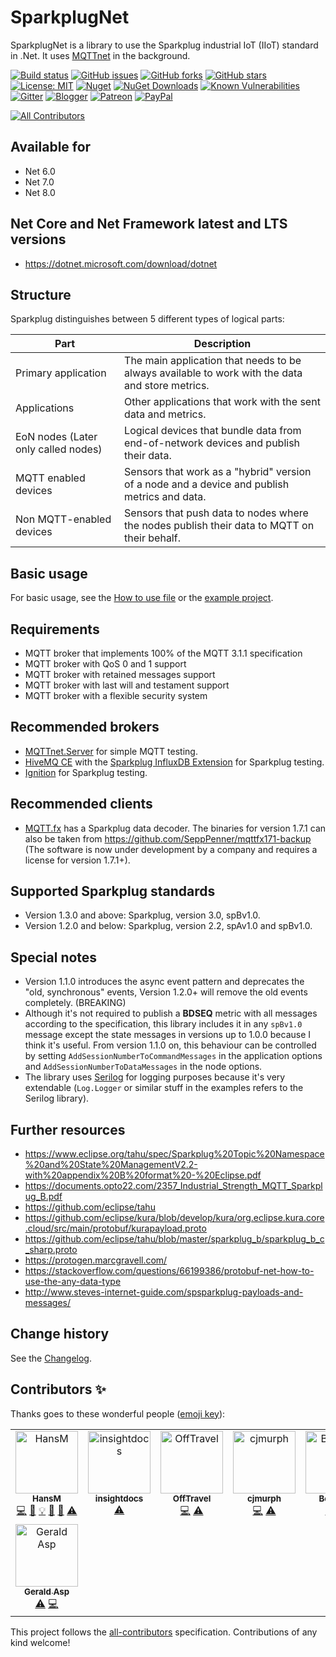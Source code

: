 SparkplugNet
====================================

SparkplugNet is a library to use the Sparkplug industrial IoT (IIoT) standard in .Net. It uses [MQTTnet](https://github.com/chkr1011/MQTTnet) in the background.

[![Build status](https://ci.appveyor.com/api/projects/status/w6pu8fcav4n7651t?svg=true)](https://ci.appveyor.com/project/SeppPenner/sparkplugnet)
[![GitHub issues](https://img.shields.io/github/issues/SeppPenner/SparkplugNet.svg)](https://github.com/SeppPenner/SparkplugNet/issues)
[![GitHub forks](https://img.shields.io/github/forks/SeppPenner/SparkplugNet.svg)](https://github.com/SeppPenner/SparkplugNet/network)
[![GitHub stars](https://img.shields.io/github/stars/SeppPenner/SparkplugNet.svg)](https://github.com/SeppPenner/SparkplugNet/stargazers)
[![License: MIT](https://img.shields.io/badge/License-MIT-blue.svg)](https://raw.githubusercontent.com/SeppPenner/SparkplugNet/master/License.txt)
[![Nuget](https://img.shields.io/badge/SparkplugNet-Nuget-brightgreen.svg)](https://www.nuget.org/packages/SparkplugNet/)
[![NuGet Downloads](https://img.shields.io/nuget/dt/SparkplugNet.svg)](https://www.nuget.org/packages/SparkplugNet/)
[![Known Vulnerabilities](https://snyk.io/test/github/SeppPenner/SparkplugNet/badge.svg)](https://snyk.io/test/github/SeppPenner/SparkplugNet)
[![Gitter](https://badges.gitter.im/SparkplugNet/community.svg)](https://gitter.im/SparkplugNet/community?utm_source=badge&utm_medium=badge&utm_campaign=pr-badge)
[![Blogger](https://img.shields.io/badge/Follow_me_on-blogger-orange)](https://franzhuber23.blogspot.de/)
[![Patreon](https://img.shields.io/badge/Patreon-F96854?logo=patreon&logoColor=white)](https://patreon.com/SeppPennerOpenSourceDevelopment)
[![PayPal](https://img.shields.io/badge/PayPal-00457C?logo=paypal&logoColor=white)](https://paypal.me/th070795)

<!-- ALL-CONTRIBUTORS-BADGE:START - Do not remove or modify this section -->
[![All Contributors](https://img.shields.io/badge/all_contributors-8-orange.svg?style=flat-square)](#contributors-)
<!-- ALL-CONTRIBUTORS-BADGE:END -->

## Available for
* Net 6.0
* Net 7.0
* Net 8.0

## Net Core and Net Framework latest and LTS versions
* https://dotnet.microsoft.com/download/dotnet

## Structure
Sparkplug distinguishes between 5 different types of logical parts:

|Part|Description|
|-|-|
|Primary application|The main application that needs to be always available to work with the data and store metrics.|
|Applications|Other applications that work with the sent data and metrics.|
|EoN nodes (Later only called nodes)|Logical devices that bundle data from end-of-network devices and publish their data.|
|MQTT enabled devices|Sensors that work as a "hybrid" version of a node and a device and publish metrics and data.|
|Non MQTT-enabled devices|Sensors that push data to nodes where the nodes publish their data to MQTT on their behalf.|

## Basic usage
For basic usage, see the [How to use file](./HowToUse.md) or the [example project](https://github.com/SeppPenner/SparkplugNet/blob/master/src/SparkplugNet.Examples/Program.cs).

## Requirements
* MQTT broker that implements 100% of the MQTT 3.1.1 specification
* MQTT broker with QoS 0 and 1 support
* MQTT broker with retained messages support
* MQTT broker with last will and testament support
* MQTT broker with a flexible security system

## Recommended brokers
* [MQTTnet.Server](https://github.com/chkr1011/MQTTnet.Server) for simple MQTT testing.
* [HiveMQ CE](https://github.com/hivemq/hivemq-community-edition) with the [Sparkplug InfluxDB Extension](https://github.com/hivemq/hivemq-sparkplug-influxdb-extension/) for Sparkplug testing.
* [Ignition](https://inductiveautomation.com/ignition/) for Sparkplug testing.

## Recommended clients
* [MQTT.fx](http://www.mqttfx.jensd.de/) has a Sparkplug data decoder. The binaries for version 1.7.1 can also be taken from https://github.com/SeppPenner/mqttfx171-backup (The software is now under development by a company and requires a license for version 1.7.1+).

## Supported Sparkplug standards
* Version 1.3.0 and above: Sparkplug, version 3.0, spBv1.0.
* Version 1.2.0 and below: Sparkplug, version 2.2, spAv1.0 and spBv1.0.

## Special notes
* Version 1.1.0 introduces the async event pattern and deprecates the "old, synchronous" events, Version 1.2.0+ will remove the old events completely. (BREAKING)
* Although it's not required to publish a **BDSEQ** metric with all messages according to the specification,
this library includes it in any `spBv1.0` message except the state messages in versions up to 1.0.0 because I think it's useful.
From version 1.1.0 on, this behaviour can be controlled by setting `AddSessionNumberToCommandMessages` in the application options and `AddSessionNumberToDataMessages` in the node options.
* The library uses [Serilog](https://serilog.net/) for logging purposes because it's very extendable (`Log.Logger` or similar stuff in the examples refers to the Serilog library).

## Further resources
* https://www.eclipse.org/tahu/spec/Sparkplug%20Topic%20Namespace%20and%20State%20ManagementV2.2-with%20appendix%20B%20format%20-%20Eclipse.pdf
* https://documents.opto22.com/2357_Industrial_Strength_MQTT_Sparkplug_B.pdf
* https://github.com/eclipse/tahu
* https://github.com/eclipse/kura/blob/develop/kura/org.eclipse.kura.core.cloud/src/main/protobuf/kurapayload.proto
* https://github.com/eclipse/tahu/blob/master/sparkplug_b/sparkplug_b_c_sharp.proto
* https://protogen.marcgravell.com/
* https://stackoverflow.com/questions/66199386/protobuf-net-how-to-use-the-any-data-type
* http://www.steves-internet-guide.com/spsparkplug-payloads-and-messages/

Change history
--------------

See the [Changelog](https://github.com/SeppPenner/SparkplugNet/blob/master/Changelog.md).

## Contributors ✨

Thanks goes to these wonderful people ([emoji key](https://allcontributors.org/docs/en/emoji-key)):

<!-- ALL-CONTRIBUTORS-LIST:START - Do not remove or modify this section -->
<!-- prettier-ignore-start -->
<!-- markdownlint-disable -->
<table>
  <tbody>
    <tr>
      <td align="center" valign="top" width="14.28%"><a href="https://franzhuber23.blogspot.de/"><img src="https://avatars.githubusercontent.com/u/9639361?v=4?s=100" width="100px;" alt="HansM"/><br /><sub><b>HansM</b></sub></a><br /><a href="https://github.com/SeppPenner/SparkplugNet/commits?author=SeppPenner" title="Code">💻</a> <a href="https://github.com/SeppPenner/SparkplugNet/commits?author=SeppPenner" title="Documentation">📖</a> <a href="#example-SeppPenner" title="Examples">💡</a> <a href="#maintenance-SeppPenner" title="Maintenance">🚧</a> <a href="#projectManagement-SeppPenner" title="Project Management">📆</a> <a href="https://github.com/SeppPenner/SparkplugNet/commits?author=SeppPenner" title="Tests">⚠️</a></td>
      <td align="center" valign="top" width="14.28%"><a href="https://github.com/insightdocs"><img src="https://avatars.githubusercontent.com/u/23101485?v=4?s=100" width="100px;" alt="insightdocs"/><br /><sub><b>insightdocs</b></sub></a><br /><a href="https://github.com/SeppPenner/SparkplugNet/commits?author=insightdocs" title="Tests">⚠️</a></td>
      <td align="center" valign="top" width="14.28%"><a href="https://github.com/OffTravel"><img src="https://avatars.githubusercontent.com/u/19183574?v=4?s=100" width="100px;" alt="OffTravel"/><br /><sub><b>OffTravel</b></sub></a><br /><a href="https://github.com/SeppPenner/SparkplugNet/commits?author=OffTravel" title="Code">💻</a> <a href="https://github.com/SeppPenner/SparkplugNet/commits?author=OffTravel" title="Tests">⚠️</a></td>
      <td align="center" valign="top" width="14.28%"><a href="https://github.com/cjmurph"><img src="https://avatars.githubusercontent.com/u/2868949?v=4?s=100" width="100px;" alt="cjmurph"/><br /><sub><b>cjmurph</b></sub></a><br /><a href="https://github.com/SeppPenner/SparkplugNet/commits?author=cjmurph" title="Code">💻</a> <a href="https://github.com/SeppPenner/SparkplugNet/commits?author=cjmurph" title="Tests">⚠️</a></td>
      <td align="center" valign="top" width="14.28%"><a href="https://github.com/BoBiene"><img src="https://avatars.githubusercontent.com/u/23037659?v=4?s=100" width="100px;" alt="Bo Biene"/><br /><sub><b>Bo Biene</b></sub></a><br /><a href="https://github.com/SeppPenner/SparkplugNet/commits?author=BoBiene" title="Code">💻</a> <a href="https://github.com/SeppPenner/SparkplugNet/commits?author=BoBiene" title="Tests">⚠️</a></td>
      <td align="center" valign="top" width="14.28%"><a href="https://github.com/TimJoehnk"><img src="https://avatars.githubusercontent.com/u/93274944?v=4?s=100" width="100px;" alt="Tim Jöhnk"/><br /><sub><b>Tim Jöhnk</b></sub></a><br /><a href="https://github.com/SeppPenner/SparkplugNet/commits?author=TimJoehnk" title="Code">💻</a></td>
      <td align="center" valign="top" width="14.28%"><a href="https://github.com/Patrick2607"><img src="https://avatars.githubusercontent.com/u/9799823?v=4?s=100" width="100px;" alt="Patrick.GK"/><br /><sub><b>Patrick.GK</b></sub></a><br /><a href="https://github.com/SeppPenner/SparkplugNet/commits?author=Patrick2607" title="Code">💻</a> <a href="https://github.com/SeppPenner/SparkplugNet/commits?author=Patrick2607" title="Tests">⚠️</a> <a href="#infra-Patrick2607" title="Infrastructure (Hosting, Build-Tools, etc)">🚇</a></td>
    </tr>
    <tr>
      <td align="center" valign="top" width="14.28%"><a href="https://github.com/geraldasp"><img src="https://avatars.githubusercontent.com/u/1334535?v=4?s=100" width="100px;" alt="Gerald Asp"/><br /><sub><b>Gerald Asp</b></sub></a><br /><a href="https://github.com/SeppPenner/SparkplugNet/commits?author=geraldasp" title="Tests">⚠️</a> <a href="https://github.com/SeppPenner/SparkplugNet/commits?author=geraldasp" title="Code">💻</a></td>
    </tr>
  </tbody>
</table>

<!-- markdownlint-restore -->
<!-- prettier-ignore-end -->

<!-- ALL-CONTRIBUTORS-LIST:END -->

This project follows the [all-contributors](https://github.com/all-contributors/all-contributors) specification. Contributions of any kind welcome!
